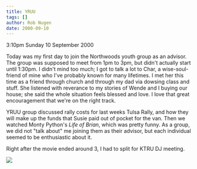 ```yaml
---
title: YRUU
tags: []
author: Rob Nugen
date: 2000-09-10
---
```


<p class=date>3:10pm Sunday 10 September 2000

<p>Today was my first day to join the Northwoods youth group as an advisor.
The group was supposed to meet from 1pm to 3pm, but didn't actually start
until 1:30pm.  I didn't mind too much; I got to talk a lot to Char, a
wise-soul-friend of mine who I've probably known for many lifetimes.  I met
her this time as a friend through church and through my dad via dowsing
class and stuff.  She listened with reverance to my stories of Wende and I
buying our house; she said the whole situation feels blessed and love.  I
love that great encouragement that we're on the right track.

<p>YRUU group discussed rally costs for last weeks Tulsa Rally, and how they
will make up the funds that Susie paid out of pocket for the van.  Then we
watched Monty Python's <em>Life of Brian</em>, which was pretty funny.  As a
group, we did not "talk about" me joining them as their advisor, but each
individual seemed to be enthusiastic about it.

<p>Right after the movie ended around 3, I had to split for KTRU DJ meeting.

<p><img src="/images/rob/wL-ROB.gif">


